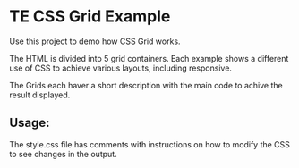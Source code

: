 TE CSS Grid Example
=================

 Use this project to demo how CSS Grid works. 
 
 The HTML is divided into 5 grid containers. Each example shows a different use of CSS to achieve various layouts, including responsive.
 
 The Grids each haver a short description with the main code to achive the result displayed.
 
## Usage:

The style.css file has comments with instructions on how to modify the CSS to see changes in the output. 
